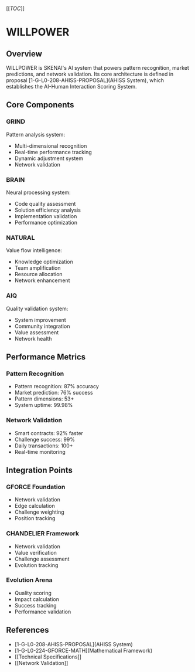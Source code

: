 [[_TOC_]]

# WILLPOWER

## Overview
WILLPOWER is SKENAI's AI system that powers pattern recognition, market predictions, and network validation. Its core architecture is defined in proposal [1-G-L0-208-AHISS-PROPOSAL](AHISS System), which establishes the AI-Human Interaction Scoring System.

## Core Components
### GRIND
Pattern analysis system:
- Multi-dimensional recognition
- Real-time performance tracking
- Dynamic adjustment system
- Network validation

### BRAIN
Neural processing system:
- Code quality assessment
- Solution efficiency analysis
- Implementation validation
- Performance optimization

### NATURAL
Value flow intelligence:
- Knowledge optimization
- Team amplification
- Resource allocation
- Network enhancement

### AIQ
Quality validation system:
- System improvement
- Community integration
- Value assessment
- Network health

## Performance Metrics
### Pattern Recognition
- Pattern recognition: 87% accuracy
- Market prediction: 76% success
- Pattern dimensions: 53+
- System uptime: 99.98%

### Network Validation
- Smart contracts: 92% faster
- Challenge success: 99%
- Daily transactions: 100+
- Real-time monitoring

## Integration Points
### GFORCE Foundation
- Network validation
- Edge calculation
- Challenge weighting
- Position tracking

### CHANDELIER Framework
- Network validation
- Value verification
- Challenge assessment
- Evolution tracking

### Evolution Arena
- Quality scoring
- Impact calculation
- Success tracking
- Performance validation

## References
- [1-G-L0-208-AHISS-PROPOSAL](AHISS System)
- [1-G-L0-224-GFORCE-MATH](Mathematical Framework)
- [[Technical Specifications]]
- [[Network Validation]]
